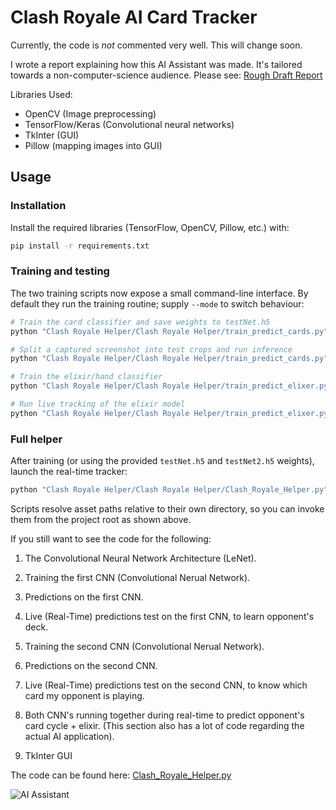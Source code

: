 # Clash Royale AI Card Tracker

Currently, the code is *not* commented very well. This will change soon.

I wrote a report explaining how this AI Assistant was made. It's tailored towards a non-computer-science audience. Please see: [Rough Draft Report](https://github.com/AmarSaini/Clash-Royale-AI-Card-Tracker/blob/master/Clash%20Royale%20Helper/Document/Report.pdf)

Libraries Used:
- OpenCV (Image preprocessing)
- TensorFlow/Keras (Convolutional neural networks)
- TkInter (GUI)
- Pillow (mapping images into GUI)

## Usage

### Installation

Install the required libraries (TensorFlow, OpenCV, Pillow, etc.) with:

```bash
pip install -r requirements.txt
```

### Training and testing

The two training scripts now expose a small command-line interface. By default
they run the training routine; supply `--mode` to switch behaviour:

```bash
# Train the card classifier and save weights to testNet.h5
python "Clash Royale Helper/Clash Royale Helper/train_predict_cards.py" --mode train

# Split a captured screenshot into test crops and run inference
python "Clash Royale Helper/Clash Royale Helper/train_predict_cards.py" --mode predict

# Train the elixir/hand classifier
python "Clash Royale Helper/Clash Royale Helper/train_predict_elixer.py" --mode train

# Run live tracking of the elixir model
python "Clash Royale Helper/Clash Royale Helper/train_predict_elixer.py" --mode live
```

### Full helper

After training (or using the provided `testNet.h5` and `testNet2.h5` weights),
launch the real-time tracker:

```bash
python "Clash Royale Helper/Clash Royale Helper/Clash_Royale_Helper.py"
```

Scripts resolve asset paths relative to their own directory, so you can invoke
them from the project root as shown above.

If you still want to see the code for the following:

1. The Convolutional Neural Network Architecture (LeNet).

2. Training the first CNN (Convolutional Nerual Network).
3. Predictions on the first CNN.
4. Live (Real-Time) predictions test on the first CNN, to learn opponent's deck.

5. Training the second CNN (Convolutional Nerual Network).
6. Predictions on the second CNN.
7. Live (Real-Time) predictions test on the second CNN, to know which card my opponent is playing.

8. Both CNN's running together during real-time to predict opponent's card cycle + elixir. (This section also has a lot of code regarding the actual AI application).

9. TkInter GUI

The code can be found here: [Clash_Royale_Helper.py](https://github.com/AmarSaini/Clash-Royale-AI-Card-Tracker/blob/master/Clash%20Royale%20Helper/Clash%20Royale%20Helper/Clash_Royale_Helper.py)

![AI Assistant](https://i.imgur.com/r4zqYmj.png)
